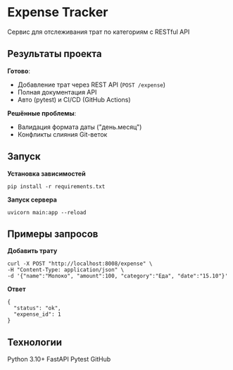 # Expense Tracker
Сервис для отслеживания трат по категориям с RESTful API

## Результаты проекта
**Готово**:
- Добавление трат через REST API (`POST /expense`)
- Полная документация API
- Авто (pytest) и CI/CD (GitHub Actions)

**Решённые проблемы**:
- Валидация формата даты ("день.месяц")
- Конфликты слияния Git-веток

## Запуск
**Установка зависимостей**
```
pip install -r requirements.txt
```
**Запуск сервера**
```
uvicorn main:app --reload
```
## Примеры запросов
**Добавить трату**
```
curl -X POST "http://localhost:8008/expense" \
-H "Content-Type: application/json" \
-d '{"name":"Молоко", "amount":100, "category":"Еда", "date":"15.10"}'
```
**Ответ**
```
{
  "status": "ok",
  "expense_id": 1
}
```
## Технологии
Python 3.10+
FastAPI
Pytest
GitHub